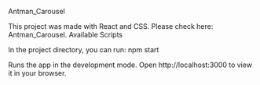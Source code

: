 Antman_Carousel

This project was made with React and CSS. Please check here: Antman_Carousel.
Available Scripts

In the project directory, you can run:
npm start

Runs the app in the development mode.
Open http://localhost:3000 to view it in your browser.
